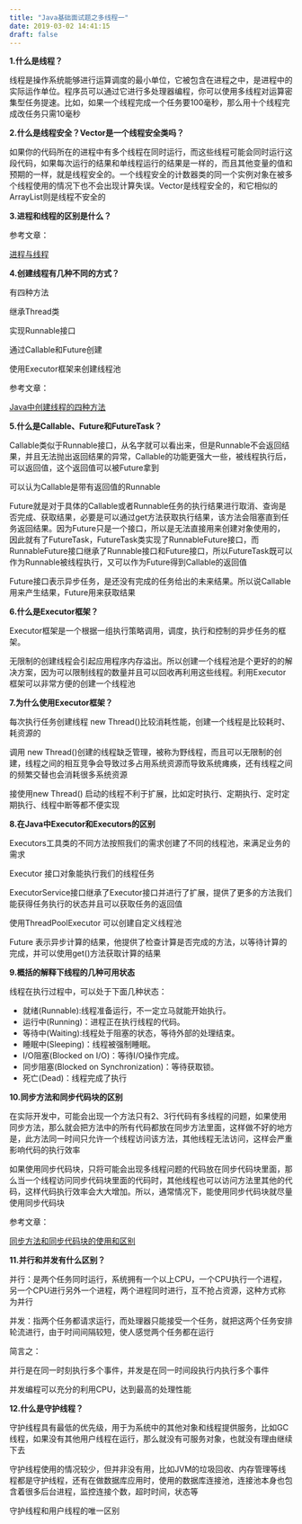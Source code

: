 ```yaml
---
title: "Java基础面试题之多线程一"
date: 2019-03-02 14:41:15
draft: false
---
```

**1.什么是线程？**

线程是操作系统能够进行运算调度的最小单位，它被包含在进程之中，是进程中的实际运作单位。程序员可以通过它进行多处理器编程，你可以使用多线程对运算密集型任务提速。比如，如果一个线程完成一个任务要100毫秒，那么用十个线程完成改任务只需10毫秒

**2.什么是线程安全？Vector是一个线程安全类吗？**

如果你的代码所在的进程中有多个线程在同时运行，而这些线程可能会同时运行这段代码，如果每次运行的结果和单线程运行的结果是一样的，而且其他变量的值和预期的一样，就是线程安全的。一个线程安全的计数器类的同一个实例对象在被多个线程使用的情况下也不会出现计算失误。Vector是线程安全的，和它相似的ArrayList则是线程不安全的

**3.进程和线程的区别是什么？**

参考文章：

[进程与线程](https://blog.csdn.net/ys_230014/article/details/87979093)

**4.创建线程有几种不同的方式？**

有四种方法

继承Thread类

实现Runnable接口

通过Callable和Future创建

使用Executor框架来创建线程池

参考文章：

[Java中创建线程的四种方法](https://blog.csdn.net/ys_230014/article/details/88062484)

**5.什么是Callable、Future和FutureTask？**

Callable类似于Runnable接口，从名字就可以看出来，但是Runnable不会返回结果，并且无法抛出返回结果的异常，Callable的功能更强大一些，被线程执行后，可以返回值，这个返回值可以被Future拿到

可以认为Callable是带有返回值的Runnable

Future就是对于具体的Callable或者Runnable任务的执行结果进行取消、查询是否完成、获取结果，必要是可以通过get方法获取执行结果，该方法会阻塞直到任务返回结果。因为Future只是一个接口，所以是无法直接用来创建对象使用的，因此就有了FutureTask，FutureTask类实现了RunnableFuture接口，而RunnableFuture接口继承了Runnable接口和Future接口，所以FutureTask既可以作为Runnable被线程执行，又可以作为Future得到Callable的返回值

Future接口表示异步任务，是还没有完成的任务给出的未来结果。所以说Callable用来产生结果，Future用来获取结果

**6.什么是Executor框架？**

Executor框架是一个根据一组执行策略调用，调度，执行和控制的异步任务的框架。

无限制的创建线程会引起应用程序内存溢出。所以创建一个线程池是个更好的的解决方案，因为可以限制线程的数量并且可以回收再利用这些线程。利用Executor框架可以非常方便的创建一个线程池

**7.为什么使用Executor框架？**

每次执行任务创建线程 new Thread()比较消耗性能，创建一个线程是比较耗时、耗资源的

调用 new Thread()创建的线程缺乏管理，被称为野线程，而且可以无限制的创建，线程之间的相互竞争会导致过多占用系统资源而导致系统瘫痪，还有线程之间的频繁交替也会消耗很多系统资源

接使用new Thread() 启动的线程不利于扩展，比如定时执行、定期执行、定时定期执行、线程中断等都不便实现

**8.在Java中Executor和Executors的区别**

Executors工具类的不同方法按照我们的需求创建了不同的线程池，来满足业务的需求

Executor 接口对象能执行我们的线程任务

ExecutorService接口继承了Executor接口并进行了扩展，提供了更多的方法我们能获得任务执行的状态并且可以获取任务的返回值

使用ThreadPoolExecutor 可以创建自定义线程池

Future 表示异步计算的结果，他提供了检查计算是否完成的方法，以等待计算的完成，并可以使用get()方法获取计算的结果

**9.概括的解释下线程的几种可用状态**

线程在执行过程中，可以处于下面几种状态：

* 就绪(Runnable):线程准备运行，不一定立马就能开始执行。
* 运行中(Running)：进程正在执行线程的代码。
* 等待中(Waiting):线程处于阻塞的状态，等待外部的处理结束。
* 睡眠中(Sleeping)：线程被强制睡眠。
* I/O阻塞(Blocked on I/O)：等待I/O操作完成。
* 同步阻塞(Blocked on Synchronization)：等待获取锁。
* 死亡(Dead)：线程完成了执行

**10.同步方法和同步代码块的区别**

在实际开发中，可能会出现一个方法只有2、3行代码有多线程的问题，如果使用同步方法，那么就会把方法中的所有代码都放在同步方法里面，这样做不好的地方是，此方法同一时间只允许一个线程访问该方法，其他线程无法访问，这样会严重影响代码的执行效率

如果使用同步代码块，只将可能会出现多线程问题的代码放在同步代码块里面，那么当一个线程访问同步代码块里面的代码时，其他线程也可以访问方法里其他的代码，这样代码执行效率会大大增加。所以，通常情况下，能使用同步代码块就尽量使用同步代码块

参考文章：

[同步方法和同步代码块的使用和区别](https://blog.csdn.net/sinat_38142087/article/details/84342149)

**11.并行和并发有什么区别？**

并行：是两个任务同时运行，系统拥有一个以上CPU，一个CPU执行一个进程，另一个CPU进行另外一个进程，两个进程同时进行，互不抢占资源，这种方式称为并行

并发：指两个任务都请求运行，而处理器只能接受一个任务，就把这两个任务安排轮流进行，由于时间间隔较短，使人感觉两个任务都在运行

简言之：

并行是在同一时刻执行多个事件，并发是在同一时间段执行内执行多个事件

并发编程可以充分的利用CPU，达到最高的处理性能

**12.什么是守护线程？**

守护线程具有最低的优先级，用于为系统中的其他对象和线程提供服务，比如GC线程，如果没有其他用户线程在运行，那么就没有可服务对象，也就没有理由继续下去

守护线程使用的情况较少，但并非没有用，比如JVM的垃圾回收、内存管理等线程都是守护线程，还有在做数据库应用时，使用的数据库连接池，连接池本身也包含着很多后台进程，监控连接个数，超时时间，状态等

守护线程和用户线程的唯一区别
